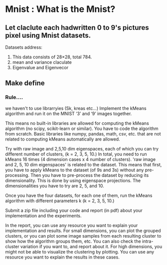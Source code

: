 # Mnist : What is the Mnist?

  ## Let claclute each hadwritten 0 to 9's pictures pixel using Mnist datasets.
  
  Datasets address: 
  
  1. This data consists of 28×28, total 784.
  2. mean and variance claculate 
  3. Eigenvalue and Eigenvecor 
  
 

## Make define 

### Rule....

we haven't to use librarryies (Sk, kreas etc...)
Implement the kMeans algorithm and run it on the MNIST ‘3’ and ‘9’ images together.  

This means no built-in libraries are allowed for computing the kMeans algorithm (no scipy, scikit-learn or similar). You have to code the algorithm from scratch. Basic libraries like numpy, pandas, math, csv, etc. that are not related to computing kMeans automatically are allowed.


Try with raw image and 2,5,10 dim eigenspaces, each of which you can try different number of clusters, (k = 2, 3, 5, 10.)  In total, you need to run kMeans 16 times (4 dimension cases x 4 number of clusters). 
'raw image and 2, 5, 10 dim eigenspaces' is related to the dataset. This means that first, you have to apply kMeans to the dataset (of 9s and 3s) without any pre-processing. Then you have to pre-process the dataset by reducing its dimensionality. This is done by using eigenspace projections. The dimensionalities you have to try are 2, 5, and 10.

Once you have the four datasets, for each one of them, run the kMeans algorithm with different parameters k (k = 2, 3, 5, 10.) 


Submit a zip file including your code and report (in pdf) about your implementation and the experiments. 

In the report, you can use any resource you want to explain your implementation and results. For small dimensions, you can plot the grouped clusters, or you can plot some image samples from each resulting cluster to show how the algorithm groups them, etc. You can also check the intra-cluster variation if you want to, and report about it. For high dimensions, you might not be able to visualize the clustering by plotting. You can use any resource you want to explain the results in these cases.


